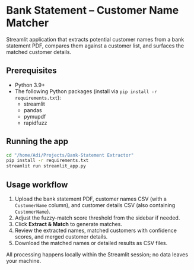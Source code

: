 # Bank Statement – Customer Name Matcher

Streamlit application that extracts potential customer names from a bank statement PDF, compares them against a customer list, and surfaces the matched customer details.

## Prerequisites

- Python 3.9+
- The following Python packages (install via `pip install -r requirements.txt`):
  - streamlit
  - pandas
  - pymupdf
  - rapidfuzz

## Running the app

```bash
cd "/home/Adi/Projects/Bank-Statement Extractor"
pip install -r requirements.txt
streamlit run streamlit_app.py
```

## Usage workflow

1. Upload the bank statement PDF, customer names CSV (with a `CustomerName` column), and customer details CSV (also containing `CustomerName`).
2. Adjust the fuzzy-match score threshold from the sidebar if needed.
3. Click **Extract & Match** to generate matches.
4. Review the extracted names, matched customers with confidence scores, and merged customer details.
5. Download the matched names or detailed results as CSV files.

All processing happens locally within the Streamlit session; no data leaves your machine.
